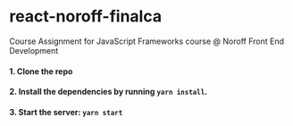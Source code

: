 # react-noroff-finalca
Course Assignment for JavaScript Frameworks course @ Noroff Front End Development


#### 1. Clone the repo

#### 2. Install the dependencies by running `yarn install`.

#### 3. Start the server: `yarn start`
